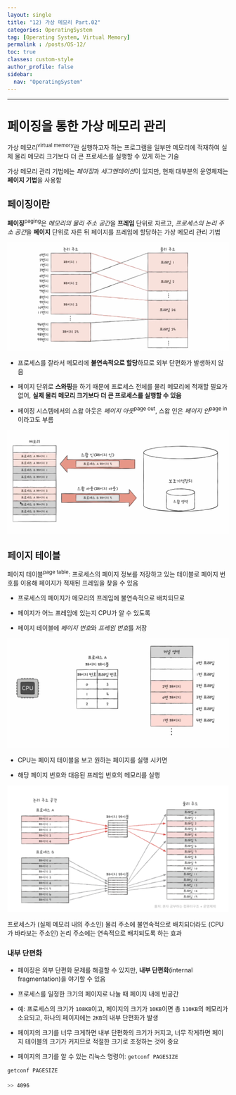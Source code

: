 ```yaml
---
layout: single
title: "12) 가상 메모리 Part.02"
categories: OperatingSystem
tag: [Operating System, Virtual Memory]
permalink : /posts/OS-12/
toc: true
classes: custom-style
author_profile: false
sidebar:
  nav: "OperatingSystem"
---
```


<hr>

# 페이징을 통한 가상 메모리 관리

가상 메모리<sup>virtual memory</sup>란 실행하고자 하는 프로그램을 일부만 메모리에 적재하여 실제 물리 메모리 크기보다 더 큰 프로세스를 실행할 수 있게 하는 기술

가상 메모리 관리 기법에는 *페이징*과 *세그멘테이션*이 있지만, 현재 대부분의 운영체제는 **페이지 기법**을 사용함

## 페이징이란

**페이징**<sup>paging</sup>은 *메모리의 물리 주소 공간*을 **프레임** 단위로 자르고, *프로세스의 논리 주소 공간*을 **페이지** 단위로 자른 뒤 페이지를 프레임에 할당하는 가상 메모리 관리 기법

<p id="img_center">
  <img 
        src="../../assets/images/OperatingSystem/VirtualMemory02-1.png"
        alt="image"
        title="image"
  >
</p>

- 프로세스를 잘라서 메모리에 **불연속적으로 할당**하므로 외부 단편화가 발생하지 않음

- 페이지 단위로 **스와핑**을 하기 때문에 프로세스 전체를 물리 메모리에 적재할 필요가 없어, **실제 물리 메모리 크기보다 더 큰 프로세스를 실행할 수 있음**

- 페이징 시스템에서의 스왑 아웃은 *페이지 아웃*<sup>page out</sup>, 스왑 인은 *페이지 인*<sup>page in</sup>이라고도 부름

<p id="img_center">
  <img 
        src="../../assets/images/OperatingSystem/VirtualMemory02-2.png"
        alt="image"
        title="image"
  >
</p>

## 페이지 테이블

페이지 테이블<sup>page table</sup>: 프로세스의 페이지 정보를 저장하고 있는 테이블로 페이지 번호를 이용해 페이지가 적재된 프레임을 찾을 수 있음 

- 프로세스의 페이지가 메모리의 프레임에 불연속적으로 배치되므로

- 페이지가 어느 프레임에 있는지 CPU가 알 수 있도록

- 페이지 테이블에 *페이지 번호*와 *프레임 번호*를 저장

<p id="img_center">
  <img 
        src="../../assets/images/OperatingSystem/VirtualMemory02-3.png"
        alt="image"
        title="image"
  >
</p>

- CPU는 페이지 테이블을 보고 원하는 페이지를 실행 시키면

- 해당 페이지 번호와 대응된 프레임 번호의 메모리를 실행

<p id="img_center">
  <img 
        src="../../assets/images/OperatingSystem/VirtualMemory02-4.png"
        alt="image"
        title="image"
  >
</p>

프로세스가 (실제 메모리 내의 주소인) 물리 주소에 불연속적으로 배치되더라도 (CPU가 바라보는 주소인) 논리 주소에는 연속적으로 배치되도록 하는 효과

### 내부 단편화

- 페이징은 외부 단편화 문제를 해결할 수 있지만, **내부 단편화**(internal fragmentation)을 야기할 수 있음

- 프로세스를 일정한 크기의 페이지로 나눌 때 페이지 내에 빈공간

- 예: 프로세스의 크기가 `108KB`이고, 페이지의 크기가 `10KB`이면 총 `110KB`의 메모리가 소요되고, 하나의 페이지에는 `2KB`의 내부 단편화가 발생  

- 페이지의 크기를 너무 크게하면 내부 단편화의 크기가 커지고, 너무 작게하면 페이지 테이블의 크기가 커지므로 적절한 크기로 조정하는 것이 중요

- 페이지의 크기를 알 수 있는 리눅스 명령어: `getconf PAGESIZE`

```bash
getconf PAGESIZE

>> 4096
```